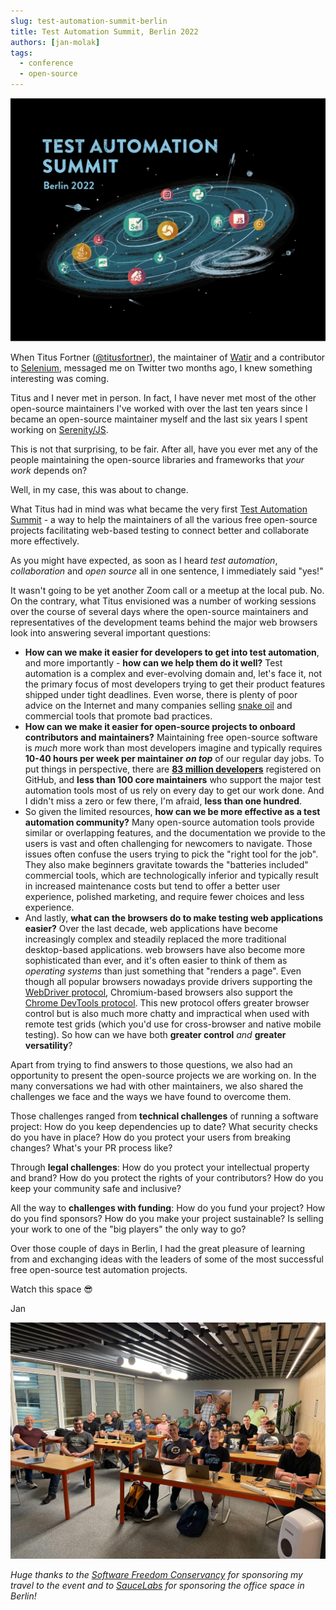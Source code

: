 ```yaml
---
slug: test-automation-summit-berlin
title: Test Automation Summit, Berlin 2022
authors: [jan-molak]
tags:
  - conference
  - open-source
---
```


![Test Automation Summit, Berlin 2022](./tas-berlin.png)

When Titus Fortner ([@titusfortner](https://twitter.com/titusfortner)), the maintainer of [Watir](https://www.selenium.dev/blog/2022/test-automation-summit/) and a contributor to [Selenium](https://www.selenium.dev/), messaged me on Twitter two months ago, I knew something interesting was coming.

Titus and I never met in person. In fact, I have never met most of the other open-source maintainers I've worked with over the last ten years since I became an open-source maintainer myself and the last six years I spent working on [Serenity/JS](https://serenity-js.org).

This is not that surprising, to be fair. After all, have you ever met any of the people maintaining the open-source libraries and frameworks that _your work_ depends on?

Well, in my case, this was about to change.

<!--truncate-->

What Titus had in mind was what became the very first [Test Automation Summit](https://www.selenium.dev/blog/2022/test-automation-summit/) - a way to help the maintainers of all the various free open-source projects facilitating web-based testing to connect better and collaborate more effectively.

As you might have expected, as soon as I heard _test automation_, _collaboration_ and _open source_ all in one sentence, I immediately said "yes!" 

It wasn't going to be yet another Zoom call or a meetup at the local pub.
No. On the contrary, what Titus envisioned was a number of working sessions over the course of several days where the open-source maintainers and representatives of the development teams behind the major web browsers look into answering several important questions:
- **How can we make it easier for developers to get into test automation**, and more importantly - **how can we help them do it well?** Test automation is a complex and ever-evolving domain and, let's face it, not the primary focus of most developers trying to get their product features shipped under tight deadlines. Even worse, there is plenty of poor advice on the Internet and many companies selling [snake oil](https://en.wikipedia.org/wiki/Snake_oil) and commercial tools that promote bad practices.
- **How can we make it easier for open-source projects to onboard contributors and maintainers?** Maintaining free open-source software is _much_ more work than most developers imagine and typically requires **10-40 hours per week per maintainer** **_on top_** of our regular day jobs. To put things in perspective, there are [**83 million developers**](https://en.wikipedia.org/wiki/GitHub) registered on GitHub, and **less than 100 core maintainers** who support the major test automation tools most of us rely on every day to get our work done. And I didn't miss a zero or few there, I'm afraid, **less than one hundred**.
- So given the limited resources, **how can we be more effective as a test automation community?** Many open-source automation tools provide similar or overlapping features, and the documentation we provide to the users is vast and often challenging for newcomers to navigate. Those issues often confuse the users trying to pick the "right tool for the job". They also make beginners gravitate towards the "batteries included" commercial tools, which are technologically inferior and typically result in increased maintenance costs but tend to offer a better user experience, polished marketing, and require fewer choices and less experience.  
- And lastly, **what can the browsers do to make testing web applications easier?** Over the last decade, web applications have become increasingly complex and steadily replaced the more traditional desktop-based applications. web browsers have also become more sophisticated than ever, and it's often easier to think of them as _operating systems_ than just something that "renders a page". Even though all popular browsers nowadays provide drivers supporting the [WebDriver protocol](https://www.w3.org/TR/webdriver2/), Chromium-based browsers also support the [Chrome DevTools protocol](https://chromedevtools.github.io/devtools-protocol/). This new protocol offers greater browser control but is also much more chatty and impractical when used with remote test grids (which you'd use for cross-browser and native mobile testing). So how can we have both **greater control** _and_ **greater versatility**?

Apart from trying to find answers to those questions, we also had an opportunity to present the open-source projects we are working on. In the many conversations we had with other maintainers, we also shared the challenges we face and the ways we have found to overcome them.

Those challenges ranged from **technical challenges** of running a software project: How do you keep dependencies up to date? What security checks do you have in place? How do you protect your users from breaking changes? What's your PR process like? 

Through **legal challenges**: How do you protect your intellectual property and brand? How do you protect the rights of your contributors? How do you keep your community safe and inclusive? 

All the way to **challenges with funding**: How do you fund your project? How do you find sponsors? How do you make your project sustainable? Is selling your work to one of the "big players" the only way to go?

Over those couple of days in Berlin, I had the great pleasure of learning from and exchanging ideas with the leaders of some of the most successful free open-source test automation projects.

Watch this space 😎

Jan

![Test Automation Summit, Berlin 2022, Maintainers](./tas-berlin-maintainers.jpeg)

_Huge thanks to the [Software Freedom Conservancy](https://sfconservancy.org/) for sponsoring my travel to the event and to [SauceLabs](https://saucelabs.com/) for sponsoring the office space in Berlin!_
